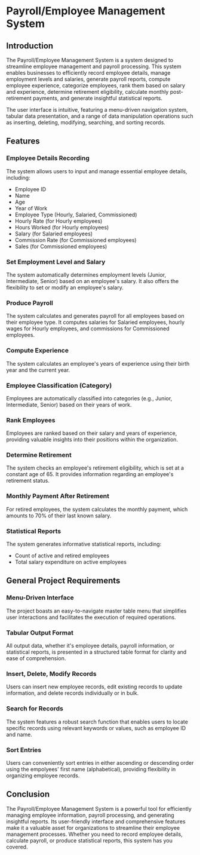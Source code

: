 # Payroll/Employee Management System

## Introduction

The Payroll/Employee Management System is a system designed to streamline employee management and payroll processing. This system enables businesses to efficiently record employee details, manage employment levels and salaries, generate payroll reports, compute employee experience, categorize employees, rank them based on salary and experience, determine retirement eligibility, calculate monthly post-retirement payments, and generate insightful statistical reports. 

The user interface is intuitive, featuring a menu-driven navigation system, tabular data presentation, and a range of data manipulation operations such as inserting, deleting, modifying, searching, and sorting records.

## Features

### Employee Details Recording

The system allows users to input and manage essential employee details, including:

- Employee ID
- Name
- Age
- Year of Work
- Employee Type (Hourly, Salaried, Commissioned)
- Hourly Rate (for Hourly employees)
- Hours Worked (for Hourly employees)
- Salary (for Salaried employees)
- Commission Rate (for Commissioned employees)
- Sales (for Commissioned employees)

### Set Employment Level and Salary

The system automatically determines employment levels (Junior, Intermediate, Senior) based on an employee's salary. It also offers the flexibility to set or modify an employee's salary.

### Produce Payroll

The system calculates and generates payroll for all employees based on their employee type. It computes salaries for Salaried employees, hourly wages for Hourly employees, and commissions for Commissioned employees.

### Compute Experience

The system calculates an employee's years of experience using their birth year and the current year.

### Employee Classification (Category)

Employees are automatically classified into categories (e.g., Junior, Intermediate, Senior) based on their years of work.

### Rank Employees

Employees are ranked based on their salary and years of experience, providing valuable insights into their positions within the organization.

### Determine Retirement

The system checks an employee's retirement eligibility, which is set at a constant age of 65. It provides information regarding an employee's retirement status.

### Monthly Payment After Retirement

For retired employees, the system calculates the monthly payment, which amounts to 70% of their last known salary.

### Statistical Reports

The system generates informative statistical reports, including:

- Count of active and retired employees
- Total salary expenditure on active employees

## General Project Requirements

### Menu-Driven Interface

The project boasts an easy-to-navigate master table menu that simplifies user interactions and facilitates the execution of required operations.

### Tabular Output Format

All output data, whether it's employee details, payroll information, or statistical reports, is presented in a structured table format for clarity and ease of comprehension.

### Insert, Delete, Modify Records

Users can insert new employee records, edit existing records to update information, and delete records individually or in bulk.

### Search for Records

The system features a robust search function that enables users to locate specific records using relevant keywords or values, such as employee ID and name.

### Sort Entries

Users can conveniently sort entries in either ascending or descending order using the empolyees' first name (alphabetical), providing flexibility in organizing employee records.

## Conclusion
The Payroll/Employee Management System is a powerful tool for efficiently managing employee information, payroll processing, and generating insightful reports. Its user-friendly interface and comprehensive features make it a valuable asset for organizations to streamline their employee management processes. Whether you need to record employee details, calculate payroll, or produce statistical reports, this system has you covered.


